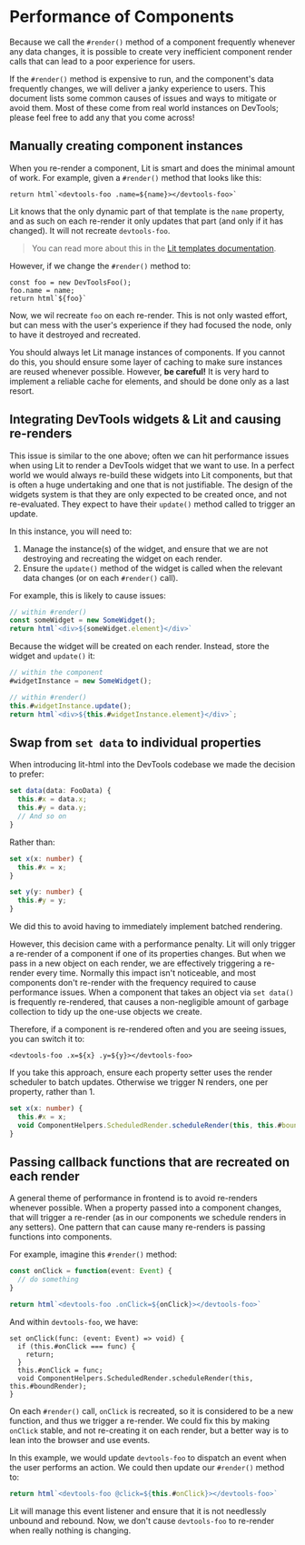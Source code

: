 # Performance of Components

Because we call the `#render()` method of a component frequently whenever any data changes, it is possible to create very inefficient component render calls that can lead to a poor experience for users.

If the `#render()` method is expensive to run, and the component's data frequently changes, we will deliver a janky experience to users. This document lists some common causes of issues and ways to mitigate or avoid them. Most of these come from real world instances on DevTools; please feel free to add any that you come across!

## Manually creating component instances

When you re-render a component, Lit is smart and does the minimal amount of work. For example, given a `#render()` method that looks like this:

```
return html`<devtools-foo .name=${name}></devtools-foo>`
```

Lit knows that the only dynamic part of that template is the `name` property, and as such on each re-render it only updates that part (and only if it has changed). It will not recreate `devtools-foo`.

> You can read more about this in the [Lit templates documentation](https://lit.dev/docs/templates/overview/).

However, if we change the `#render()` method to:

```
const foo = new DevToolsFoo();
foo.name = name;
return html`${foo}`
```

Now, we wil recreate `foo` on each re-render. This is not only wasted effort, but can mess with the user's experience if they had focused the node, only to have it destroyed and recreated.

You should always let Lit manage instances of components. If you cannot do this, you should ensure some layer of caching to make sure instances are reused whenever possible. However, **be careful!** It is very hard to implement a reliable cache for elements, and should be done only as a last resort.

## Integrating DevTools widgets & Lit and causing re-renders

This issue is similar to the one above; often we can hit performance issues when using Lit to render a DevTools widget that we want to use. In a perfect world we would always re-build these widgets into Lit components, but that is often a huge undertaking and one that is not justifiable. The design of the widgets system is that they are only expected to be created once, and not re-evaluated. They expect to have their `update()` method called to trigger an update.

In this instance, you will need to:

1. Manage the instance(s) of the widget, and ensure that we are not destroying and recreating the widget on each render.
2. Ensure the `update()` method of the widget is called when the relevant data changes (or on each `#render()` call).

For example, this is likely to cause issues:

```ts
// within #render()
const someWidget = new SomeWidget();
return html`<div>${someWidget.element}</div>`
```

Because the widget will be created on each render. Instead, store the widget and `update()` it:

```ts
// within the component
#widgetInstance = new SomeWidget();

// within #render()
this.#widgetInstance.update();
return html`<div>${this.#widgetInstance.element}</div>`;
```

## Swap from `set data` to individual properties

When introducing lit-html into the DevTools codebase we made the decision to prefer:

```ts
set data(data: FooData) {
  this.#x = data.x;
  this.#y = data.y;
  // And so on
}
```

Rather than:

```ts
set x(x: number) {
  this.#x = x;
}

set y(y: number) {
  this.#y = y;
}
```

We did this to avoid having to immediately implement batched rendering.

However, this decision came with a performance penalty. Lit will only trigger a re-render of a component if one of its properties changes. But when we pass in a new object on each render, we are effectively triggering a re-render every time. Normally this impact isn't noticeable, and most components don't re-render with the frequency required to cause performance issues. When a component that takes an object via `set data()` is frequently re-rendered, that causes a non-negligible amount of garbage collection to tidy up the one-use objects we create.

Therefore, if a component is re-rendered often and you are seeing issues, you can switch it to:

```
<devtools-foo .x=${x} .y=${y}></devtools-foo>
```

If you take this approach, ensure each property setter uses the render scheduler to batch updates. Otherwise we trigger N renders, one per property, rather than 1.

```ts
set x(x: number) {
  this.#x = x;
  void ComponentHelpers.ScheduledRender.scheduleRender(this, this.#boundRender);
}
```

## Passing callback functions that are recreated on each render

A general theme of performance in frontend is to avoid re-renders whenever possible. When a property passed into a component changes, that will trigger a re-render (as in our components we schedule renders in any setters). One pattern that can cause many re-renders is passing functions into components.

For example, imagine this `#render()` method:

```ts
const onClick = function(event: Event) {
  // do something
}

return html`<devtools-foo .onClick=${onClick}></devtools-foo>`
```

And within `devtools-foo`, we have:

```
set onClick(func: (event: Event) => void) {
  if (this.#onClick === func) {
    return;
  }
  this.#onClick = func;
  void ComponentHelpers.ScheduledRender.scheduleRender(this, this.#boundRender);
}
```

On each `#render()` call, `onClick` is recreated, so it is considered to be a new function, and thus we trigger a re-render. We could fix this by making `onClick` stable, and not re-creating it on each render, but a better way is to lean into the browser and use events.

In this example, we would update `devtools-foo` to dispatch an event when the user performs an action. We could then update our `#render()` method to:

```ts
return html`<devtools-foo @click=${this.#onClick}></devtools-foo>`
```

Lit will manage this event listener and ensure that it is not needlessly unbound and rebound. Now, we don't cause `devtools-foo` to re-render when really nothing is changing.
